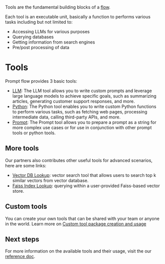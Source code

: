 Tools are the fundamental building blocks of a [flow](./concept-flows.md).

Each tool is an executable unit, basically a function to performs various tasks including but not limited to:
- Accessing LLMs for various purposes
- Querying databases
- Getting information from search engines
- Pre/post processing of data

# Tools

Prompt flow provides 3 basic tools:
- [LLM](../reference/tools-reference/llm-tool.md): The LLM tool allows you to write custom prompts and leverage large language models to achieve specific goals, such as summarizing articles, generating customer support responses, and more.
- [Python](../reference/tools-reference/python-tool.md): The Python tool enables you to write custom Python functions to perform various tasks, such as fetching web pages, processing intermediate data, calling third-party APIs, and more.
- [Prompt](../reference/tools-reference/prompt-tool.md): The Prompt tool allows you to prepare a prompt as a string for more complex use cases or for use in conjunction with other prompt tools or python tools.

## More tools

Our partners also contributes other useful tools for advanced scenarios, here are some links:
- [Vector DB Lookup](../reference/tools-reference/vector_db_lookup_tool.md): vector search tool that allows users to search top k similar vectors from vector database.
- [Faiss Index Lookup](../reference/tools-reference/faiss_index_lookup_tool.md): querying within a user-provided Faiss-based vector store.

## Custom tools

You can create your own tools that can be shared with your team or anyone in the world. 
Learn more on [Custom tool package creation and usage](../how-to-guides/how-to-create-and-use-your-own-tool-package.md)

## Next steps

For more information on the available tools and their usage, visit the our [reference doc](../reference/index.md).